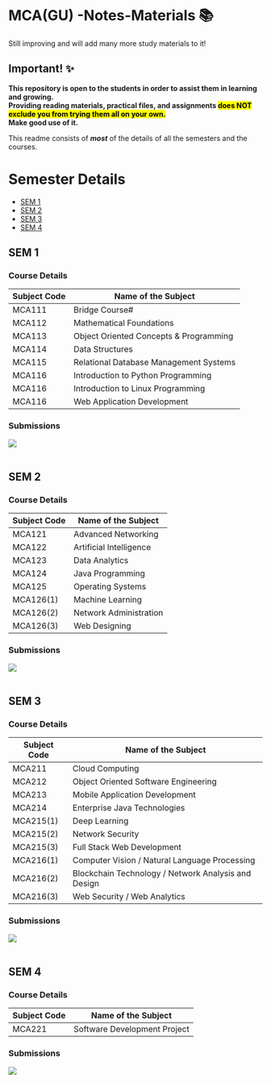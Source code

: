 # MCA(GU) -Notes-Materials 📚

Still improving and will add many more study materials to it!

## Important! ✨

<b>This repository is open to the students in order to assist them in learning and growing.<br>
Providing reading materials, practical files, and assignments <mark> does NOT exclude you from trying them all on your own.</mark> <br>
Make good use of it.</b>

This readme consists of *__most__* of the details of all the semesters and the courses.

# Semester Details

- [SEM 1](https://github.com/git-biswojit/MCA23-25/tree/main/MCA%20-%201)
- [SEM 2](https://github.com/git-biswojit/MCA23-25/tree/main/MCA%20-%202)
- [SEM 3](https://github.com/git-biswojit/MCA23-25/tree/main/MCA%20-%203)
- [SEM 4](https://www.google.com/search?q=mca+last+semester+project)

## SEM 1

### Course Details

| Subject Code | Name of the Subject                                               |
|--------------|-------------------------------------------------------------------|
| MCA111       | Bridge Course#                                                    |
| MCA112       | Mathematical Foundations                                          |
| MCA113       | Object Oriented Concepts & Programming                            |
| MCA114       | Data Structures                                                   |
| MCA115       | Relational Database Management Systems                            |
| MCA116       | Introduction to Python Programming                                |
| MCA116       | Introduction to Linux Programming                                 |
| MCA116       | Web Application Development                                       |


### Submissions

[![](https://img.shields.io/badge/Practical_Files_&_Assignments-Click_Here-%23FF0000.svg?&style=flat&logoColor=white&color=white)](https://github.com/git-biswojit/MCA23-25/tree/main/MCA%20-%201)
<br><br>

## SEM 2

### Course Details

| Subject Code | Name of the Subject              |
|--------------|----------------------------------|
| MCA121       | Advanced Networking              |
| MCA122       | Artificial Intelligence          |
| MCA123       | Data Analytics                   |
| MCA124       | Java Programming                 |
| MCA125       | Operating Systems                |
| MCA126(1)    | Machine Learning                 |
| MCA126(2)    | Network Administration           |
| MCA126(3)    | Web Designing                    |

### Submissions

[![](https://img.shields.io/badge/Practical_Files_&_Assignments-Click_Here-%23FF0000.svg?&style=flat&logoColor=white&color=white)](https://github.com/git-biswojit/MCA23-25/tree/main/MCA%20-%202)
<br><br>

## SEM 3

### Course Details

| Subject Code | Name of the Subject              |
|--------------|----------------------------------|
| MCA211       | Cloud Computing                  |
| MCA212       | Object Oriented Software Engineering |
| MCA213       | Mobile Application Development   |
| MCA214       | Enterprise Java Technologies     |
| MCA215(1)    | Deep Learning                    |
| MCA215(2)    | Network Security                 |
| MCA215(3)    | Full Stack Web Development       |
| MCA216(1)    | Computer Vision / Natural Language Processing |
| MCA216(2)    | Blockchain Technology / Network Analysis and Design |
| MCA216(3)    | Web Security / Web Analytics |

### Submissions

[![](https://img.shields.io/badge/Practical_Files_&_Assignments-Click_Here-%23FF0000.svg?&style=flat&logoColor=white&color=white)](https://github.com/git-biswojit/MCA23-25/tree/main/MCA%20-%203)
<br><br>

## SEM 4

### Course Details

| Subject Code | Name of the Subject              |
|--------------|----------------------------------|
| MCA221       | Software Development Project     |


### Submissions

[![](https://img.shields.io/badge/Practical_Files_&_Assignments-Click_Here-%23FF0000.svg?&style=flat&logoColor=white&color=white)](https://www.google.com/search?q=mca+last+semester+project)
<br><br>
